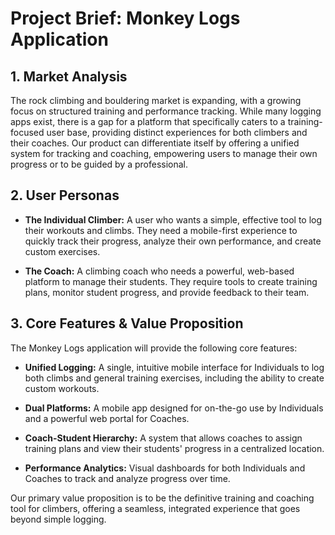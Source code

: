 # Project Brief: Monkey Logs Application

## 1. Market Analysis

The rock climbing and bouldering market is expanding, with a growing focus on structured training and performance tracking. While many logging apps exist, there is a gap for a platform that specifically caters to a training-focused user base, providing distinct experiences for both climbers and their coaches. Our product can differentiate itself by offering a unified system for tracking and coaching, empowering users to manage their own progress or to be guided by a professional.

## 2. User Personas

- **The Individual Climber:** A user who wants a simple, effective tool to log their workouts and climbs. They need a mobile-first experience to quickly track their progress, analyze their own performance, and create custom exercises.

- **The Coach:** A climbing coach who needs a powerful, web-based platform to manage their students. They require tools to create training plans, monitor student progress, and provide feedback to their team.

## 3. Core Features & Value Proposition

The Monkey Logs application will provide the following core features:

- **Unified Logging:** A single, intuitive mobile interface for Individuals to log both climbs and general training exercises, including the ability to create custom workouts.

- **Dual Platforms:** A mobile app designed for on-the-go use by Individuals and a powerful web portal for Coaches.

- **Coach-Student Hierarchy:** A system that allows coaches to assign training plans and view their students' progress in a centralized location.

- **Performance Analytics:** Visual dashboards for both Individuals and Coaches to track and analyze progress over time.

Our primary value proposition is to be the definitive training and coaching tool for climbers, offering a seamless, integrated experience that goes beyond simple logging.
